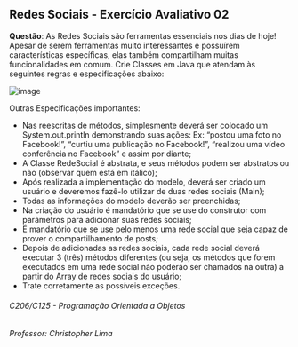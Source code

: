 ## Redes Sociais - Exercício Avaliativo 02

**Questão**: As Redes Sociais são ferramentas essenciais nos dias de hoje! Apesar de serem ferramentas muito interessantes e possuírem características específicas, elas também compartilham muitas funcionalidades em comum. Crie Classes em Java que atendam às seguintes regras e especificações abaixo:

![image](https://github.com/BrunaDev/C125_Inatel/assets/72671246/b30a4d5c-5c47-4eb9-9f4f-5131c2b30504)

<p>
  
Outras Especificações importantes:
- Nas reescritas de métodos, simplesmente deverá ser colocado um System.out.println
demonstrando suas ações: Ex: “postou uma foto no Facebook!”, “curtiu uma publicação no Facebook!”, “realizou uma vídeo conferência no Facebook” e assim
por diante;
- A Classe RedeSocial é abstrata, e seus métodos podem ser abstratos ou não (observar quem está em itálico);
- Após realizada a implementação do modelo, deverá ser criado um usuário e deveremos fazê-lo utilizar de duas redes sociais (Main);
- Todas as informações do modelo deverão ser preenchidas;
- Na criação do usuário é mandatório que se use do construtor com parâmetros para adicionar suas redes sociais;
- É mandatório que se use pelo menos uma rede social que seja capaz de prover o compartilhamento de posts;
- Depois de adicionadas as redes sociais, cada rede social deverá executar 3 (três) métodos diferentes (ou seja, os métodos que forem executados em uma rede
social não poderão ser chamados na outra) a partir do Array de redes sociais do usuário;
- Trate corretamente as possíveis exceções.
  
 <p>
    
###### C206/C125 - Programação Orientada a Objetos
###### Professor: Christopher Lima